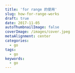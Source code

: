 ```yaml
---
title: 'for range 的使用'
slug: how-for-range-works
draft: true
date: 2017-11-05
autoThumbnailImage: false
coverImage: /images/cover.jpeg
metaAlignment: center
categories:
  - go
tags:
  - go
keywords:
  - go
---
```

